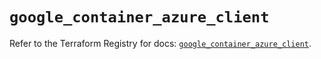 # `google_container_azure_client`

Refer to the Terraform Registry for docs: [`google_container_azure_client`](https://registry.terraform.io/providers/hashicorp/google/6.3.0/docs/resources/container_azure_client).
